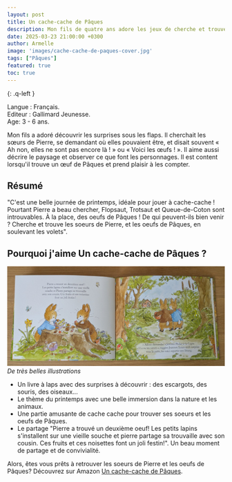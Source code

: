 ```yaml
---
layout: post
title: Un cache-cache de Pâques
description: Mon fils de quatre ans adore les jeux de cherche et trouve ainsi que les cache-cache. Ce livre suit le même principe, mais sur le thème de Pâques, avec des flaps à soulever pour découvrir de nouvelles surprises.
date: 2025-03-23 21:00:00 +0300
author: Armelle
image: 'images/cache-cache-de-paques-cover.jpg'
tags: ["Pâques"]
featured: true
toc: true
---
```

{: .q-left }

Langue : Français.           
Editeur : Gallimard Jeunesse.    
Age: 3 - 6 ans.  

Mon fils a adoré découvrir les surprises sous les flaps. Il cherchait les sœurs de Pierre, se demandant où elles pouvaient être, et disait souvent « Ah non, elles ne sont pas encore là ! » ou « Voici les œufs ! ». Il aime aussi décrire le paysage et observer ce que font les personnages. Il est content lorsqu'il trouve un œuf de Pâques et prend plaisir à les compter. 

## Résumé

"C'est une belle journée de printemps, idéale pour jouer à cache-cache ! Pourtant Pierre a beau chercher, Flopsaut, Trotsaut et Queue-de-Coton sont introuvables. À la place, des oeufs de Pâques ! De qui peuvent-ils bien venir ? Cherche et trouve les soeurs de Pierre, et les oeufs de Pâques, en soulevant les volets".

## Pourquoi j'aime Un cache-cache de Pâques ?

![De très belles illustrations](images/un-cache-cache-de-paques-int.jpg)
*De très belles illustrations*
- Un livre à laps avec des surprises à découvrir : des escargots, des souris, des oiseaux...
- Le thème du printemps avec une belle immersion dans la nature et les animaux.
- Une partie amusante de cache cache pour trouver ses soeurs et les oeufs de Pâques. 
- Le partage "Pierre a trouvé un deuxième oeuf! Les petits lapins s'installent sur une vieille souche et pierre partage sa trouvaille avec son cousin. Ces fruits et ces noisettes font un joli festin!". Un beau moment de partage et de convivialité.

Alors, êtes vous prêts à retrouver les soeurs de Pierre et les oeufs de Pâques? Découvrez sur Amazon [Un cache-cache de Pâques](https://amzn.to/41Vyb24).  
